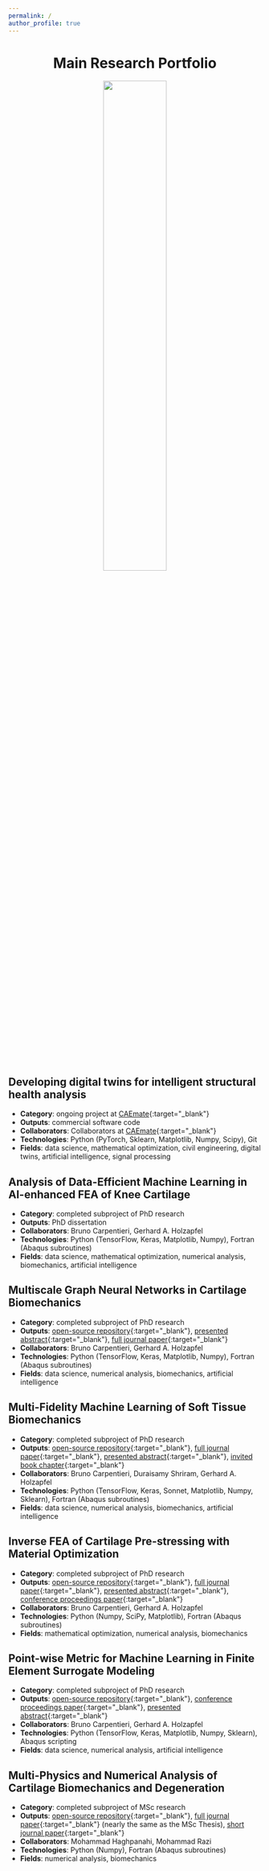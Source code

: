 ```yaml
---
permalink: /
author_profile: true
---
```

<div align="center">
<h1 style="font-size: 2em;">Main Research Portfolio</h1>
<img src="https://shayansss.github.io/images/wordcloud.png"  width="50%"/>
</div>

## Developing digital twins for intelligent structural health analysis
  - **Category**: ongoing project at [CAEmate](https://caemate.com/){:target="_blank"}
  - **Outputs**: commercial software code
  - **Collaborators**: Collaborators at [CAEmate](https://caemate.com/){:target="_blank"}
  - **Technologies**: Python (PyTorch, Sklearn, Matplotlib, Numpy, Scipy), Git
  - **Fields**: data science, mathematical optimization, civil engineering, digital twins, artificial intelligence, signal processing

## Analysis of Data-Efficient Machine Learning in AI-enhanced FEA of Knee Cartilage
  - **Category**: completed subproject of PhD research
  - **Outputs**: PhD dissertation
  - **Collaborators**: Bruno Carpentieri, Gerhard A. Holzapfel
  - **Technologies**: Python (TensorFlow, Keras, Matplotlib, Numpy), Fortran (Abaqus subroutines)
  - **Fields**: data science, mathematical optimization, numerical analysis, biomechanics, artificial intelligence

## Multiscale Graph Neural Networks in Cartilage Biomechanics
  - **Category**: completed subproject of PhD research
  - **Outputs**: [open-source repository](https://github.com/shayansss/ehml){:target="_blank"}, [presented abstract](https://shayansss.github.io/files/2023_05_a_b.pdf){:target="_blank"}, [full journal paper](https://shayansss.github.io/files/2024_06_b.pdf){:target="_blank"}
  - **Collaborators**: Bruno Carpentieri, Gerhard A. Holzapfel
  - **Technologies**: Python (TensorFlow, Keras, Matplotlib, Numpy), Fortran (Abaqus subroutines)
  - **Fields**: data science, numerical analysis, biomechanics, artificial intelligence

## Multi-Fidelity Machine Learning of Soft Tissue Biomechanics
  - **Category**: completed subproject of PhD research
  - **Outputs**: [open-source repository](https://github.com/shayansss/hml){:target="_blank"}, [full journal paper](https://shayansss.github.io/files/2022_09.pdf){:target="_blank"}, [presented abstract](https://shayansss.github.io/files/2021_09_a.pdf){:target="_blank"}, [invited book chapter](https://shayansss.github.io/files/2024_06_preprint.pdf){:target="_blank"}
  - **Collaborators**: Bruno Carpentieri, Duraisamy Shriram, Gerhard A. Holzapfel
  - **Technologies**: Python (TensorFlow, Keras, Sonnet, Matplotlib, Numpy, Sklearn), Fortran (Abaqus subroutines)
  - **Fields**: data science, numerical analysis, biomechanics, artificial intelligence

## Inverse FEA of Cartilage Pre-stressing with Material Optimization
  - **Category**: completed subproject of PhD research
  - **Outputs**: [open-source repository](https://github.com/shayansss/psa){:target="_blank"}, [full journal paper](https://shayansss.github.io/files/2021_02.pdf){:target="_blank"}, [presented abstract](https://shayansss.github.io/files/2023_05_a_a.pdf){:target="_blank"}, [conference proceedings paper](https://shayansss.github.io/files/2024_04_preprint.pdf){:target="_blank"}
  - **Collaborators**: Bruno Carpentieri, Gerhard A. Holzapfel
  - **Technologies**: Python (Numpy, SciPy, Matplotlib), Fortran (Abaqus subroutines)
  - **Fields**: mathematical optimization, numerical analysis, biomechanics

## Point-wise Metric for Machine Learning in Finite Element Surrogate Modeling
  - **Category**: completed subproject of PhD research
  - **Outputs**: [open-source repository](https://github.com/shayansss/pmse){:target="_blank"}, [conference proceedings paper](https://shayansss.github.io/files/2021_11.pdf){:target="_blank"}, [presented abstract](https://shayansss.github.io/files/2021_10_a.pdf){:target="_blank"}
  - **Collaborators**: Bruno Carpentieri, Gerhard A. Holzapfel
  - **Technologies**: Python (TensorFlow, Keras, Matplotlib, Numpy, Sklearn), Abaqus scripting
  - **Fields**: data science, numerical analysis, artificial intelligence

## Multi-Physics and Numerical Analysis of Cartilage Biomechanics and Degeneration 
  - **Category**: completed subproject of MSc research
  - **Outputs**: [open-source repository](https://github.com/shayansss/msc){:target="_blank"}, [full journal paper](https://shayansss.github.io/files/2019_09_preprint.pdf){:target="_blank"} (nearly the same as the MSc Thesis), [short journal paper](https://shayansss.github.io/files/2021_04.pdf){:target="_blank"}
  - **Collaborators**: Mohammad Haghpanahi, Mohammad Razi
  - **Technologies**: Python (Numpy), Fortran (Abaqus subroutines)
  - **Fields**: numerical analysis, biomechanics
